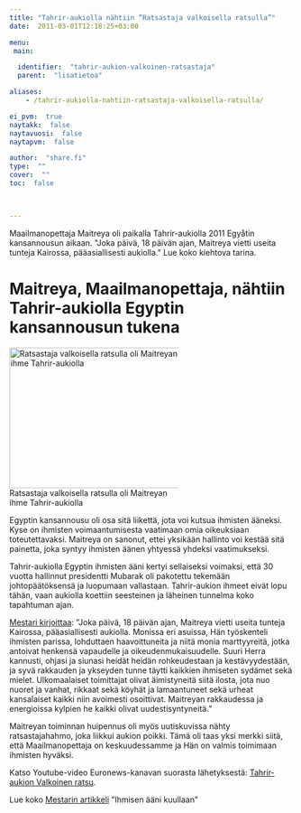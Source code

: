 ```yaml
---
title: "Tahrir-aukiolla nähtiin ”Ratsastaja valkoisella ratsulla”"
date:  2011-03-01T12:18:25+03:00

menu:
 main:

  identifier:  "tahrir-aukion-valkoinen-ratsastaja"
  parent:  "lisatietoa"

aliases:
    - /tahrir-aukiolla-nahtiin-ratsastaja-valkoisella-ratsulla/

ei_pvm:  true
naytakk:  false
naytavuosi:  false
naytapvm:  false

author:  "share.fi"
type:  ""
cover:  ""
toc:  false


 
---
```





<p class="alustus">Maailmanopettaja Maitreya oli paikalla Tahrir-aukiolla 2011 Egyåtin kansannousun aikaan. "Joka päivä, 18 päivän ajan, Maitreya vietti useita tunteja Kairossa, pääasiallisesti aukiolla." Lue koko kiehtova tarina.</p>


<h1>Maitreya, Maailmanopettaja, nähtiin Tahrir-aukiolla Egyptin kansannousun tukena</h1>
<p class="alignright" style="max-width:300px;"><img src="https://sharefi-cdn.sirv.com/sharefi/maitreya-201303-kairo-tahrir-valkoinen-ratsastaja-arabikevat-2011.png" width="316" height="249" alt="Ratsastaja valkoisella ratsulla oli Maitreyan ihme Tahrir-aukiolla" /><br />Ratsastaja valkoisella ratsulla oli Maitreyan ihme Tahrir-aukiolla</p>
<p>Egyptin kansannousu oli osa sitä liikettä, jota voi kutsua ihmisten ääneksi. Kyse on ihmisten voimaantumisesta vaatimaan omia oikeuksiaan toteutettavaksi. Maitreya on sanonut, ettei yksikään hallinto voi kestää sitä painetta, joka syntyy ihmisten äänen yhtyessä yhdeksi vaatimukseksi.</p>
<p>Tahrir-aukiolla Egyptin ihmisten ääni kertyi sellaiseksi voimaksi, että 30 vuotta hallinnut presidentti Mubarak oli pakotettu tekemään johtopäätöksensä ja luopumaan vallastaan. Tahrir-aukion ihmeet eivät lopu tähän, vaan aukiolla koettiin seesteinen ja läheinen tunnelma koko tapahtuman ajan.</p>
<p><a href="/ihmisen-aani-kuullaan-mestarin-sanoin-3-2011" target="_blank">Mestari kirjoittaa</a>: ”Joka päivä, 18 päivän ajan, Maitreya vietti useita tunteja Kairossa, pääasiallisesti aukiolla. Monissa eri asuissa, Hän työskenteli ihmisten parissa, lohduttaen haavoittuneita ja niitä monia marttyyreitä, jotka antoivat henkensä vapaudelle ja oikeudenmukaisuudelle. Suuri Herra kannusti, ohjasi ja siunasi heidät heidän rohkeudestaan ja kestävyydestään, ja syvä rakkauden ja ykseyden tunne täytti kaikkien ihmiseten sydämet sekä mielet. Ulkomaalaiset toimittajat olivat äimistyneitä siitä ilosta, jota nuo nuoret ja vanhat, rikkaat sekä köyhät ja lamaantuneet sekä urheat kansalaiset kaikki niin avoimesti osoittivat. Maitreyan rakkaudessa ja energioissa kylpien he kaikki olivat uudestisyntyneitä.”</p>
<p>Maitreyan toiminnan huipennus oli myös uutiskuvissa nähty ratsastajahahmo, joka liikkui aukion poikki. Tämä oli taas yksi merkki siitä, että Maailmanopettaja on keskuudessamme ja Hän on valmis toimimaan ihmisten hyväksi.</p>
<p>Katso Youtube-video Euronews-kanavan suorasta lähetyksestä: <a title="Tahrir-aukion valkoinen ratsu" href="https://youtu.be/KgTiqaKSJNk?t=1m15s" target="_blank" class="external" rel="nofollow">Tahrir-aukion Valkoinen ratsu</a>.</p>
<p>Lue koko <a title="Ihmisen ääni kuullaan, Mestarin sanoin 3/2011" href="/ihmisen-aani-kuullaan-mestarin-sanoin-3-2011">Mestarin artikkeli</a> ”Ihmisen ääni kuullaan”</p>